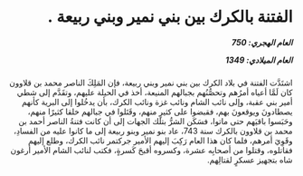 <h1 dir="rtl">الفتنة بالكرك بين بني نمير وبني ربيعة .</h1>

<h5 dir="rtl">العام الهجري:  750

العام الميلادي: 1349

</h5>

<p dir="rtl">اشتَدَّت الفتنة في بلاد الكرك بين بني نمير وبني ربيعة، فإن المَلِكَ الناصر محمد بن قلاوون كان لَمَّا أعياه أمرُهم وتحصُّنُهم بجبالهم المنيعة، أخذ في الحيلة عليهم، وتقَدَّم إلى شطي أمير بني عقبة، وإلى نائب الشام ونائب غزة ونائب الكرك، بأن يدخُلوا إلى البرية كأنهم يصطادونَ ويوقعونَ بهم، فقبضوا على كثيرٍ منهم، وقَتَلوا في جبالهم خلقا كثيرًا منهم، وحَبَسوا باقيَهم حتى ماتوا، فسَكَن الشرُّ بتلك الجهات إلى أن كانت فتنةُ الناصر أحمد بن محمد بن قلاوون بالكرك سنة 743، عاد بنو نمير وبنو ربيعة إلى ما كانوا عليه من الفسادِ، وقَوِيَ أمرهم، فلما كان هذا العام رَكِبَ إليهم الأمير جركتمر نائب الكرك، وطلع إليهم فقاتلوه، وقتلوا من أصحابِه عشرة، وكسروه أقبحَ كَسرةٍ، فكتب لنائب الشام الأمير أرغون شاه بتجهيز عسكرٍ لقتالِهم.</p></br>
